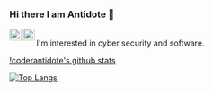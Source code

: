 ### Hi there I am Antidote 👋

<a href="https://twitter.com/coderantidote">
  <img align="left" alt="coderantidote - Twitter" width="21px" src="https://image.flaticon.com/icons/svg/889/889147.svg" />
</a>
<a href="https://t.me/coderantidote">
  <img align="left" alt="coderantidote - Telegram" width="21px" src="https://image.flaticon.com/icons/svg/2111/2111646.svg" />
</a>
 
<br />
I'm interested in cyber security and software.
<br />

[!coderantidote's github stats](https://github-readme-stats.vercel.app/api?username=coderantidote&hide=["issues"]&show_icons=true)

[![Top Langs](https://github-readme-stats.vercel.app/api/top-langs/?username=coderantidote)](https://github.com/anuraghazra/github-readme-stats)
